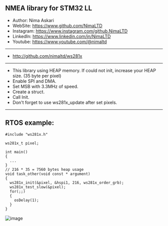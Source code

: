 ## NMEA library for STM32 LL
*	Author:     Nima Askari
*	WebSite:    https://www.github.com/NimaLTD
*	Instagram:  https://www.instagram.com/github.NimaLTD
*	LinkedIn:   https://www.linkedin.com/in/NimaLTD
*	Youtube:    https://www.youtube.com/@nimaltd
--------------------------------------------------------------------------------
* http://github.com/nimaltd/ws281x
-----------------------------------------------------------   
* This library using HEAP memory. If could not init, increase your HEAP size. (35 byte per pixel)
* Enable SPI and DMA.
* Set MSB with 3.3MHz of speed.
* Create a struct.
* Call Init.
* Don't forget to use ws281x_update after set pixels.
--------------------------------------------------------------------------------
## RTOS example:
```
#include "ws281x.h"

ws281x_t pixel;

int main()
{
  ...  
}
// 216 * 35 = 7560 bytes heap usage
void task_other(void const * argument)
{
  ws281x_init(&pixel, &hspi1, 216, ws281x_order_grb);
  ws281x_test_slow(&pixel);
  for(;;)
  {
    osDelay(1);
  }
}
```
![image](https://user-images.githubusercontent.com/4112219/218713303-9bbe7af3-d65d-4c3a-b77d-9a382d98a9ea.png)
